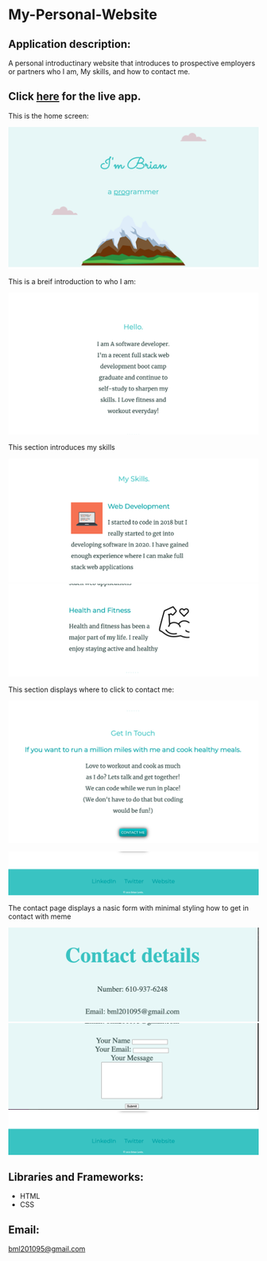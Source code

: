 # My-Personal-Website


## Application description:

A personal introductinary website that introduces to prospective employers or partners who I am,  My skills, and how to contact me.
 

 ## Click [here](https://brianlevin.github.io/My-Personal-Site/) for the live app. 
 
 This is the home screen:
 
 ![Home Screenshot](images/home.png)
 
 This is  a breif introduction to who I am:
 
![Events Screenshot](images/intro.png)
  
  
 This section introduces my skills
 
  ![Events Screenshot](images/skill.png)
  ![Events Screenshot](images/skill2.png) 
  
 This section displays where to click to contact me:
  
  ![Events Screenshot](images/contact.png)   
  
  ![Events Screenshot](images/contact2.png)  
       
  The contact page displays   a nasic form  with minimal styling  how to get in contact  with meme
  
  ![Events Screenshot](images/cpage1.png)
  ![Events Screenshot](images/cpage2.png)   
    ![Events Screenshot](images/contact2.png)    
## Libraries and Frameworks:

- HTML
- CSS

## Email:

bml201095@gmail.com
